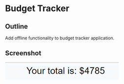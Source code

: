 # Budget Tracker

## Outline

Add offline functionality to budget tracker application.

## Screenshot

   ![Output](./Annotation-2019-12-16-233135.png)
